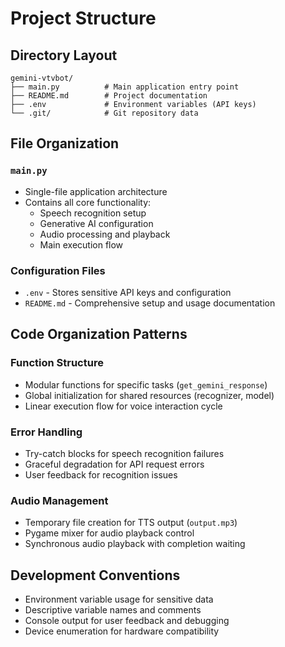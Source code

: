 # Project Structure

## Directory Layout
```
gemini-vtvbot/
├── main.py          # Main application entry point
├── README.md        # Project documentation
├── .env             # Environment variables (API keys)
└── .git/            # Git repository data
```

## File Organization

### `main.py`
- Single-file application architecture
- Contains all core functionality:
  - Speech recognition setup
  - Generative AI configuration
  - Audio processing and playback
  - Main execution flow

### Configuration Files
- `.env` - Stores sensitive API keys and configuration
- `README.md` - Comprehensive setup and usage documentation

## Code Organization Patterns

### Function Structure
- Modular functions for specific tasks (`get_gemini_response`)
- Global initialization for shared resources (recognizer, model)
- Linear execution flow for voice interaction cycle

### Error Handling
- Try-catch blocks for speech recognition failures
- Graceful degradation for API request errors
- User feedback for recognition issues

### Audio Management
- Temporary file creation for TTS output (`output.mp3`)
- Pygame mixer for audio playback control
- Synchronous audio playback with completion waiting

## Development Conventions
- Environment variable usage for sensitive data
- Descriptive variable names and comments
- Console output for user feedback and debugging
- Device enumeration for hardware compatibility